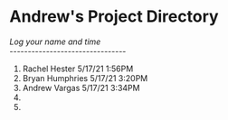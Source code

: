 # Andrew's Project Directory

*Log your name and time*
<br>--------------------------------</br>
1. Rachel Hester 5/17/21 1:56PM
2. Bryan Humphries 5/17/21 3:20PM
3. Andrew Vargas 5/17/21 3:34PM
4.
5.
